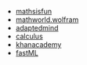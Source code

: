 - [mathsisfun][1]
- [mathworld.wolfram][2]
- [adaptedmind][3]
- [calculus][4]
- [khanacademy][5]
- [fastML][6]

[1]: http://www.mathsisfun.com
[2]: http://mathworld.wolfram.com
[3]: http://www.adaptedmind.com
[4]: http://www.calculus.org/
[5]: https://www.khanacademy.org
[6]: http://fastml.com/math-for-machine-learning/
